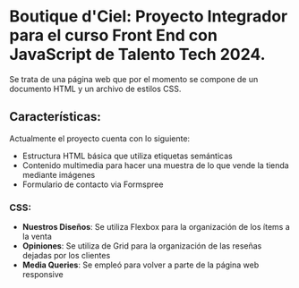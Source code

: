 # Boutique d'Ciel: Proyecto Integrador para el curso Front End con JavaScript de Talento Tech 2024.
Se trata de una página web que por el momento se compone de un documento HTML y un archivo de estilos CSS.
## Características:
Actualmente el proyecto cuenta con lo siguiente:
+ Estructura HTML básica que utiliza etiquetas semánticas
+ Contenido multimedia para hacer una muestra de lo que vende la tienda mediante imágenes
+ Formulario de contacto via Formspree
### CSS:
+ **Nuestros Diseños**: Se utiliza Flexbox para la organización de los ítems a la venta
+ **Opiniones**: Se utiliza de Grid para la organización de las reseñas dejadas por los clientes
+ **Media Queries**: Se empleó para volver a parte de la página web responsive
